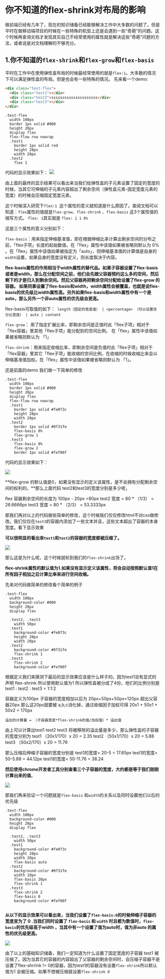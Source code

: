 # 你不知道的flex-shrink对布局的影响
做前端已经有几年了，现在的知识储备已经能够解决工作中大多数的问题了。但是平时在做移动端项目的时候在一些特殊的机型上还是会遇到一些“奇葩”的问题。这个时候再查询文档才发现其实自己不经常使用的属性就是解决这些“奇葩”问题的方法，或者说是对文档理解的不够充分。


## 1.你不知道的`flex-shrink`和`flex-grow`和`flex-basis`

平时在工作中在使用弹性盒布局的时候最经常使用的就是`flex:1`。大多数的情况下可以满足弹性盒的布局。但是也会有一些特殊的情况。
先来看一个demo:

```html
<div class="test-flex">
  <div class="test1"></div>
  <div class="test2">sssssssssssssssssssss</div>
  <div class="test3"></div>
</div>
```

```stylus
.test-flex
  width 100px
  border 1px solid #000
  height 20px
  display flex
  flex-flow row nowrap
  .test1
    border 1px solid red
    height 20px
    width 20px
  .test2
    flex 1
```

代码的显示效果如下：
![](https://ws3.sinaimg.cn/large/006tNc79ly1g2yeym1xszj30ld0cajrj.jpg)

由上面的最终的显示结果可以看出来当我们给弹性盒的子元素设置了固定的宽度的时候，当其它可伸缩的子元素内容超出了剩余空间（弹性盒元素-固定宽度元素的宽度）的时候会压缩固定宽度元素。

这个时候深入研究下`flex:1 `这个属性的意义就知道是什么原因了。查阅文档可以知道：`flex`属性的值就是`flex-grow`、`flex-shrink` 、`flex-basis` 这3个属性值的缩写方式。 `flex: 1`其实就是  `flex: 1 1 0%`

这是三个属性的意义分别如下：

`flex-basis`：用来指定伸缩基准值，即在根据伸缩比率计算出剩余空间的分布之前，「flex子项」长度的起始数值。在「flex」属性中该值如果被省略则默认为 0% 。在「flex」属性中该值如果被指定为「auto」，则伸缩基准值的计算值是自身的 `width`设置，如果自身的宽度没有定义，则长度取决于内容。

**flex-basis属性的作用相当于width属性的替代品。如果子容器设置了flex-basis或者是width，那么在分配空间之前，他们会先跟父容器预约这么多的空间，然后剩下的才是归入到剩余空间。然后父容器再把剩余空间分配给设置了flex-grow 的容器。 如果同事设置了flex-basis和width，width属性会被覆盖，也就是说flex-basis的优先级比width属性高。另外如果flex-basis和width属性中有一个是auto，那么另外一个非auto属性的优先级会更高。**

flex-basis可取值的如下：` length（固定的宽度值） | <percentage> （可以设置百分比宽度） | auto | content`

`flex-grow`： 用了指定扩展比率，即剩余空间是正值时此「flex子项」相对于「flex容器」里其他「flex子项」能分配到的空间比例。 在「flex」属性中该值如果被省略则默认为 「1」

`flex-shrink`：用来指定收缩比率，即剩余空间是负值时此「flex子项」相对于「flex容器」里其它「flex子项」能收缩的空间比例。在收缩的时候收缩比率会以伸缩基准值加权。在「flex」属性中该值如果被省略则默认为 「1」。

还是前面的demo 我们做一下简单的修改

```stylus
.test-flex
  width 100px
  border 1px solid #000
  height 20px
  display flex
  flex-flow row nowrap
  .test1
    border 1px solid #fe0f3c
    height 20px
    width 20px
  .test2
    border 1px solid #0f31fe
    flex-basis 0%
    flex-grow 1
  .test3
    flex-basis 0%
    flex-grow 2
    border 1px solid #fef00f
```

代码的显示效果如下：

![](https://ws3.sinaimg.cn/large/006tNc79ly1g2yfstkckqj30nl0f1q38.jpg)

**flex-grow 的默认值是0，如果没有显示的定义该属性，是不会拥有分配剩余空间的权利的。**那么上面代码 test2和test3的宽度分别是多少呢，

flex 容器剩余空间的长度为 100px - 20px =80px
test2 宽度 = 80 * （1/3） = 26.6666px
test3 宽度 = 80 * （2/3） = 53.3333px

那我们再对以上的代码做些简单的修改，这个时候我们仅仅修改html不对css做修改。我们仅仅在`test3`的容器内添加了一些文本并且，这些文本超出了容器的本身宽度。看下显示效果

**可以很明显的看出来`test1`和`test2`的容器的宽度都被压缩了。**

![](https://ws4.sinaimg.cn/large/006tNc79ly1g2yg7exbquj30nx0gwjrn.jpg)

那么这是为什么呢，这个时候就轮到我们的`flex-shrink`出场了。

**flex-shrink属性的默认值为1.如果没有显示定义该属性，将会自动按照默认值1在所有因子相加之后计算比率来进行空间收缩。**

先来对代码做简单的修改看个简单的例子

```stylus
.test-flex
  width 100px
  background-color #000
  height 20px
  display flex

  .test2, .test3
    width 50px
  .test1
    background-color #fe0f3c
    height 20px
    width 20px
  .test2
    background-color #0f31fe
    flex-shrink 1
  .test3
    flex-shrink 2
    background-color #fef00f
```

根据定义我们来猜测下最后的显示效果应该是什么样子的。因为test1没有显式的声明 flex-shrink 所以使用默认值为1 所以弹性盒被分成了4份，他们的比例分别是 test1 : test2 : test3 = 1:1:2

容器定义为100px 子容器的宽度相加以后为 20px+50px+50px=120px 超出父容器20px 那么这20px就要被 a,b,c消化掉，通过收缩因子加权可得 20x1 + 50x1 + 50x2 = 170px

`溢出的计算量 = （子容器宽度*flex-shrink的值/加权值）* 溢出值`

由上可以计算出test1 test2 test3 将被移除的溢出量是多少，那么弹性盒的子容器的宽度分别为
test1 （20x1/170）x 20 = 2.35
test2 （50x1/170）x 20 = 5.88
test3 （50x2/170）x 20 = 11.76

那么压缩后伸缩子容器的宽度分别是
test1的宽度= 20-5 = 17.65px
test1的宽度= 50-5.88 = 44.12px
test1的宽度= 50-11.76 = 38.24

**然后使用chrome开发者工具分别查看三个子容器的宽度，大约都是等于我们刚刚计算出来的值**。

![](https://ws3.sinaimg.cn/large/006tNc79ly1g2zgxwo430j30rc0eojrl.jpg)

那我们再来验证一个问题就是`flex-basis` 和`width`的关系以及同时设置他们以后的优先级

```stylus
.test-flex
  width 100px
  background-color #000
  height 20px
  display flex

  .test2, .test3
    width 50px
  .test1
    background-color #fe0f3c
    height 20px
    width 20px
    flex-basis auto
  .test2
    background-color #0f31fe
    width 10px
    flex-basis 20px
    flex-shrink 1
  .test3
    flex-shrink 2
    flex-basis 0
    background-color #fef00f


```

**从以下的显示效果可以看出来，当我们设置了`flex-basis:0`的时候伸缩子容器的宽度变为了 0 .当我们同时设置了 `flex-basis` 和 `width` 时且都为数值时，`flex-basis`的优先级高于width ，当其中有一个设置了值为auto时，值为非auto 的属性的优先级更高。**

![](https://ws1.sinaimg.cn/large/006tNc79ly1g302uietjuj319z0u0myg.jpg)


由了以上的基础知识储备，我们一定知道为什么设置了固定宽度的子容器 test1 被压缩了。因为当其它的容器的内容超出了父容器的剩余空间时，会压缩子容器不是设置了flex-shrrink != 0的容器，因为test1的容器没有设置`flex-shrink`所以默认值为1 会被压缩。如果不想被压缩就设置`flex-shrink 0`
